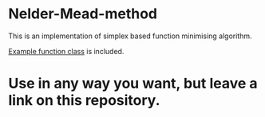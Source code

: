 # Nelder-Mead-method
This is an implementation of simplex based function minimising algorithm.

[Example function class](src/main/java/eric/ExampleFunctionClass.java) is included.
# Use in any way you want, but leave a link on this repository.
